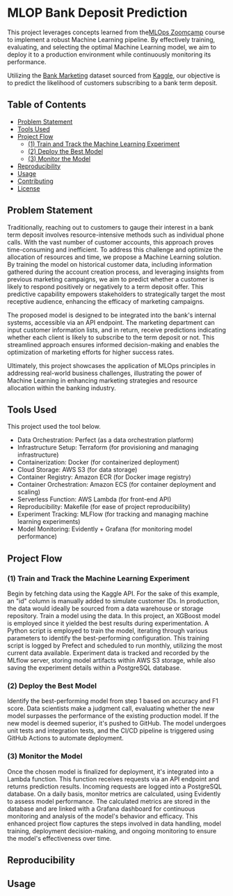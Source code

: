 # MLOP Bank Deposit Prediction

This project leverages concepts learned from the[MLOps Zoomcamp](https://github.com/DataTalksClub/mlops-zoomcamp) course to implement a robust Machine Learning pipeline. By effectively training, evaluating, and selecting the optimal Machine Learning model, we aim to deploy it to a production environment while continuously monitoring its performance.

Utilizing the [Bank Marketing](https://www.kaggle.com/datasets/henriqueyamahata/bank-marketing?select=bank-additional-full.csv) dataset sourced from [Kaggle](https://www.kaggle.com/), our objective is to predict the likelihood of customers subscribing to a bank term deposit.

## Table of Contents
- [Problem Statement](#problem-statement)
- [Tools Used](#tools-used)
- [Project Flow](#project-flow)
  - [(1) Train and Track the Machine Learning Experiment](#1-train-and-track-the-machine-learning-experiment)
  - [(2) Deploy the Best Model](#2-deploy-the-best-model)
  - [(3) Monitor the Model](#3-monitor-the-model)
- [Reproducibility](#reproducibility)
- [Usage](#usage)
- [Contributing](#contributing)
- [License](#license)

## Problem Statement
Traditionally, reaching out to customers to gauge their interest in a bank term deposit involves resource-intensive methods such as individual phone calls. With the vast number of customer accounts, this approach proves time-consuming and inefficient. To address this challenge and optimize the allocation of resources and time, we propose a Machine Learning solution. By training the model on historical customer data, including information gathered during the account creation process, and leveraging insights from previous marketing campaigns, we aim to predict whether a customer is likely to respond positively or negatively to a term deposit offer. This predictive capability empowers stakeholders to strategically target the most receptive audience, enhancing the efficacy of marketing campaigns.

The proposed model is designed to be integrated into the bank's internal systems, accessible via an API endpoint. The marketing department can input customer information lists, and in return, receive predictions indicating whether each client is likely to subscribe to the term deposit or not. This streamlined approach ensures informed decision-making and enables the optimization of marketing efforts for higher success rates.

Ultimately, this project showcases the application of MLOps principles in addressing real-world business challenges, illustrating the power of Machine Learning in enhancing marketing strategies and resource allocation within the banking industry.


## Tools Used

This project used the tool below.

- Data Orchestration: Perfect (as a data orchestration platform)
- Infrastructure Setup: Terraform (for provisioning and managing infrastructure)
- Containerization: Docker (for containerized deployment)
- Cloud Storage: AWS S3 (for data storage)
- Container Registry: Amazon ECR (for Docker image registry)
- Container Orchestration: Amazon ECS (for container deployment and scaling)
- Serverless Function: AWS Lambda (for front-end API)
- Reproducibility: Makefile (for ease of project reproducibility)
- Experiment Tracking: MLFlow (for tracking and managing machine learning experiments)
- Model Monitoring: Evidently + Grafana (for monitoring model performance)

## Project Flow

### (1) Train and Track the Machine Learning Experiment

Begin by fetching data using the Kaggle API. For the sake of this example, an "id" column is manually added to simulate customer IDs. In production, the data would ideally be sourced from a data warehouse or storage repository.
Train a model using the data. In this project, an XGBoost model is employed since it yielded the best results during experimentation.
A Python script is employed to train the model, iterating through various parameters to identify the best-performing configuration. This training script is logged by Prefect and scheduled to run monthly, utilizing the most current data available.
Experiment data is tracked and recorded by the MLflow server, storing model artifacts within AWS S3 storage, while also saving the experiment details within a PostgreSQL database.

### (2) Deploy the Best Model

Identify the best-performing model from step 1 based on accuracy and F1 score.
Data scientists make a judgment call, evaluating whether the new model surpasses the performance of the existing production model.
If the new model is deemed superior, it's pushed to GitHub. The model undergoes unit tests and integration tests, and the CI/CD pipeline is triggered using GitHub Actions to automate deployment.

### (3) Monitor the Model

Once the chosen model is finalized for deployment, it's integrated into a Lambda function. This function receives requests via an API endpoint and returns prediction results.
Incoming requests are logged into a PostgreSQL database.
On a daily basis, monitor metrics are calculated, using Evidently to assess model performance.
The calculated metrics are stored in the database and are linked with a Grafana dashboard for continuous monitoring and analysis of the model's behavior and efficacy.
This enhanced project flow captures the steps involved in data handling, model training, deployment decision-making, and ongoing monitoring to ensure the model's effectiveness over time.


## Reproducibility



## Usage

